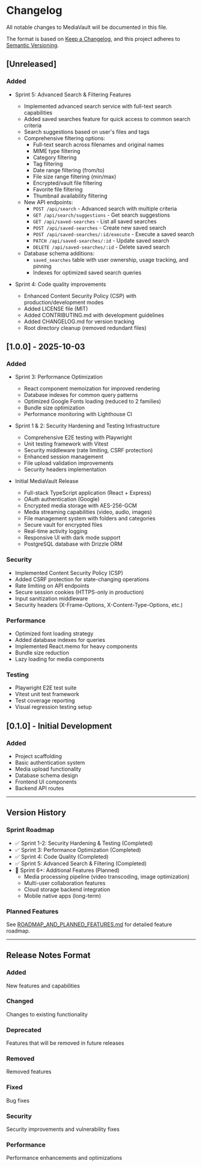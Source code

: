 # Changelog

All notable changes to MediaVault will be documented in this file.

The format is based on [Keep a Changelog](https://keepachangelog.com/en/1.0.0/),
and this project adheres to [Semantic Versioning](https://semver.org/spec/v2.0.0.html).

## [Unreleased]

### Added
- Sprint 5: Advanced Search & Filtering Features
  - Implemented advanced search service with full-text search capabilities
  - Added saved searches feature for quick access to common search criteria
  - Search suggestions based on user's files and tags
  - Comprehensive filtering options:
    - Full-text search across filenames and original names
    - MIME type filtering
    - Category filtering
    - Tag filtering
    - Date range filtering (from/to)
    - File size range filtering (min/max)
    - Encrypted/vault file filtering
    - Favorite file filtering
    - Thumbnail availability filtering
  - New API endpoints:
    - `POST /api/search` - Advanced search with multiple criteria
    - `GET /api/search/suggestions` - Get search suggestions
    - `GET /api/saved-searches` - List all saved searches
    - `POST /api/saved-searches` - Create new saved search
    - `POST /api/saved-searches/:id/execute` - Execute a saved search
    - `PATCH /api/saved-searches/:id` - Update saved search
    - `DELETE /api/saved-searches/:id` - Delete saved search
  - Database schema additions:
    - `saved_searches` table with user ownership, usage tracking, and pinning
    - Indexes for optimized saved search queries

- Sprint 4: Code quality improvements
  - Enhanced Content Security Policy (CSP) with production/development modes
  - Added LICENSE file (MIT)
  - Added CONTRIBUTING.md with development guidelines
  - Added CHANGELOG.md for version tracking
  - Root directory cleanup (removed redundant files)

## [1.0.0] - 2025-10-03

### Added
- Sprint 3: Performance Optimization
  - React component memoization for improved rendering
  - Database indexes for common query patterns
  - Optimized Google Fonts loading (reduced to 2 families)
  - Bundle size optimization
  - Performance monitoring with Lighthouse CI

- Sprint 1 & 2: Security Hardening and Testing Infrastructure
  - Comprehensive E2E testing with Playwright
  - Unit testing framework with Vitest
  - Security middleware (rate limiting, CSRF protection)
  - Enhanced session management
  - File upload validation improvements
  - Security headers implementation

- Initial MediaVault Release
  - Full-stack TypeScript application (React + Express)
  - OAuth authentication (Google)
  - Encrypted media storage with AES-256-GCM
  - Media streaming capabilities (video, audio, images)
  - File management system with folders and categories
  - Secure vault for encrypted files
  - Real-time activity logging
  - Responsive UI with dark mode support
  - PostgreSQL database with Drizzle ORM

### Security
- Implemented Content Security Policy (CSP)
- Added CSRF protection for state-changing operations
- Rate limiting on API endpoints
- Secure session cookies (HTTPS-only in production)
- Input sanitization middleware
- Security headers (X-Frame-Options, X-Content-Type-Options, etc.)

### Performance
- Optimized font loading strategy
- Added database indexes for queries
- Implemented React.memo for heavy components
- Bundle size reduction
- Lazy loading for media components

### Testing
- Playwright E2E test suite
- Vitest unit test framework
- Test coverage reporting
- Visual regression testing setup

## [0.1.0] - Initial Development

### Added
- Project scaffolding
- Basic authentication system
- Media upload functionality
- Database schema design
- Frontend UI components
- Backend API routes

---

## Version History

### Sprint Roadmap
- ✅ Sprint 1-2: Security Hardening & Testing (Completed)
- ✅ Sprint 3: Performance Optimization (Completed)
- ✅ Sprint 4: Code Quality (Completed)
- ✅ Sprint 5: Advanced Search & Filtering (Completed)
- 🔄 Sprint 6+: Additional Features (Planned)
  - Media processing pipeline (video transcoding, image optimization)
  - Multi-user collaboration features
  - Cloud storage backend integration
  - Mobile native apps (long-term)

### Planned Features
See [ROADMAP_AND_PLANNED_FEATURES.md](./ROADMAP_AND_PLANNED_FEATURES.md) for detailed feature roadmap.

---

## Release Notes Format

### Added
New features and capabilities

### Changed
Changes to existing functionality

### Deprecated
Features that will be removed in future releases

### Removed
Removed features

### Fixed
Bug fixes

### Security
Security improvements and vulnerability fixes

### Performance
Performance enhancements and optimizations

